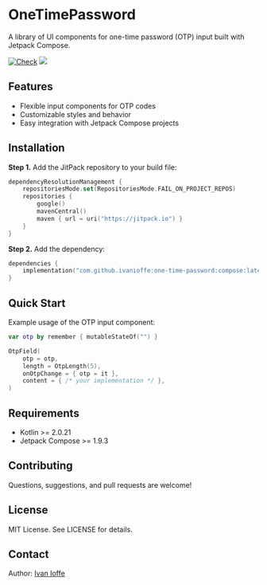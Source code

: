 # OneTimePassword

A library of UI components for one-time password (OTP) input built with Jetpack Compose.

[![Check](https://github.com/ivanioffe/one-time-password/actions/workflows/check.yaml/badge.svg?branch=main)](https://github.com/ivanioffe/one-time-password/actions/workflows/check.yaml)
[![](https://jitpack.io/v/ivanioffe/one-time-password.svg)](https://jitpack.io/#ivanioffe/one-time-password)

## Features

- Flexible input components for OTP codes
- Customizable styles and behavior
- Easy integration with Jetpack Compose projects

## Installation

**Step 1.** Add the JitPack repository to your build file:

```kotlin
dependencyResolutionManagement {
    repositoriesMode.set(RepositoriesMode.FAIL_ON_PROJECT_REPOS)
    repositories {
        google()
        mavenCentral()
        maven { url = uri("https://jitpack.io") }
    }
}
```

**Step 2.** Add the dependency:

```kotlin
dependencies {
    implementation("com.github.ivanioffe:one-time-password:compose:latest-version")
}
```

## Quick Start

Example usage of the OTP input component:

```kotlin
var otp by remember { mutableStateOf("") }

OtpField(
    otp = otp,
    length = OtpLength(5),
    onOtpChange = { otp = it },
    content = { /* your implementation */ },
)
```

## Requirements

- Kotlin >= 2.0.21
- Jetpack Compose >= 1.9.3

## Contributing

Questions, suggestions, and pull requests are welcome!

## License

MIT License. See LICENSE for details.

## Contact

Author: [Ivan Ioffe](https://github.com/ivanioffe)